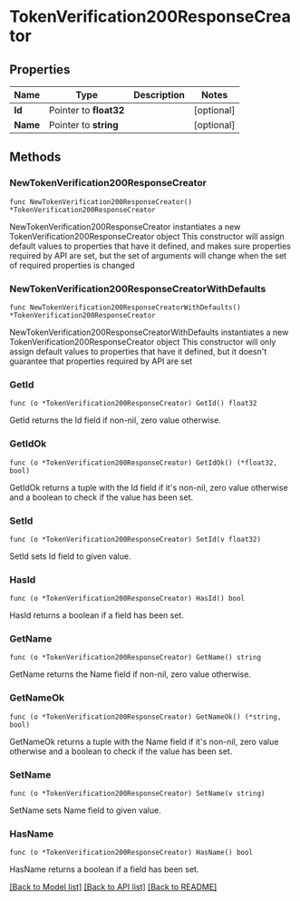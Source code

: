 # TokenVerification200ResponseCreator

## Properties

Name | Type | Description | Notes
------------ | ------------- | ------------- | -------------
**Id** | Pointer to **float32** |  | [optional] 
**Name** | Pointer to **string** |  | [optional] 

## Methods

### NewTokenVerification200ResponseCreator

`func NewTokenVerification200ResponseCreator() *TokenVerification200ResponseCreator`

NewTokenVerification200ResponseCreator instantiates a new TokenVerification200ResponseCreator object
This constructor will assign default values to properties that have it defined,
and makes sure properties required by API are set, but the set of arguments
will change when the set of required properties is changed

### NewTokenVerification200ResponseCreatorWithDefaults

`func NewTokenVerification200ResponseCreatorWithDefaults() *TokenVerification200ResponseCreator`

NewTokenVerification200ResponseCreatorWithDefaults instantiates a new TokenVerification200ResponseCreator object
This constructor will only assign default values to properties that have it defined,
but it doesn't guarantee that properties required by API are set

### GetId

`func (o *TokenVerification200ResponseCreator) GetId() float32`

GetId returns the Id field if non-nil, zero value otherwise.

### GetIdOk

`func (o *TokenVerification200ResponseCreator) GetIdOk() (*float32, bool)`

GetIdOk returns a tuple with the Id field if it's non-nil, zero value otherwise
and a boolean to check if the value has been set.

### SetId

`func (o *TokenVerification200ResponseCreator) SetId(v float32)`

SetId sets Id field to given value.

### HasId

`func (o *TokenVerification200ResponseCreator) HasId() bool`

HasId returns a boolean if a field has been set.

### GetName

`func (o *TokenVerification200ResponseCreator) GetName() string`

GetName returns the Name field if non-nil, zero value otherwise.

### GetNameOk

`func (o *TokenVerification200ResponseCreator) GetNameOk() (*string, bool)`

GetNameOk returns a tuple with the Name field if it's non-nil, zero value otherwise
and a boolean to check if the value has been set.

### SetName

`func (o *TokenVerification200ResponseCreator) SetName(v string)`

SetName sets Name field to given value.

### HasName

`func (o *TokenVerification200ResponseCreator) HasName() bool`

HasName returns a boolean if a field has been set.


[[Back to Model list]](../README.md#documentation-for-models) [[Back to API list]](../README.md#documentation-for-api-endpoints) [[Back to README]](../README.md)


